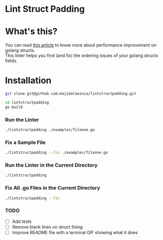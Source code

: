 # Lint Struct Padding

# What's this?
You can read [this article](https://kushallabs.com/understanding-struct-padding-in-go-in-depth-guide-ed70c0432c63) to know more about performance improvement on golang structs.  
This linter helps you find (and fix) the ordering issues of your golang structs fields.

# Installation
```bash
git clone git@github.com:majidalaeinia/lintstructpadding.git
```

```bash
cd lintstructpadding
go build
```

### Run the Linter
```bash
./lintstructpadding ./examples/fileone.go
```

### Fix a Sample File
```bash
./lintstructpadding --fix ./examples/fileone.go
```

### Run the Linter in the Current Directory
```bash
./lintstructpadding
```

### Fix All .go Files in the Current Directory
```bash
./lintstructpadding --fix
```

### TODO
- [ ] Add tests
- [ ] Remove blank lines on struct fixing
- [ ] Improve README file with a terminal GIF showing what it does
